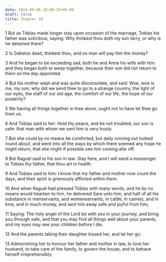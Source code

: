 ```yaml
---
date: 2024-09-06 20:00:29+02:00
draft: false
title: Chapter 10
---
```




1 But as Tobias made longer stay upon occasion of the marriage, Tobias his father was solicitous, saying: Why thinkest thou doth my son tarry, or why is he detained there?

2 Is Gabelus dead, thinkest thou, and no man will pay him the money?

3 And he began to be exceeding sad, both he and Anna his wife with him: and they began both to weep together, because their son did not return to them on the day appointed.

4 But his mother wept and was quite disconsolate, and said: Woe, woe is me, my son; why did we send thee to go to a strange country, the light of our eyes, the staff of our old age, the comfort of our life, the hope of our posterity?

5 We having all things together in thee alone, ought not to have let thee go from us.

6 And Tobias said to her: Hold thy peace, and be not troubled, our son is safe: that man with whom we sent him is very trusty.

7 But she could by no means be comforted, but daily running out looked round about, and went into all the ways by which there seemed any hope he might return, that she might if possible see him coming afar off.

8 But Raguel said to his son in law: Stay here, and I will send a messenger to Tobias thy father, that thou art in health.

9 And Tobias said to him: I know that my father and mother now count the days, and their spirit is grievously afflicted within them.

10 And when Raguel had pressed Tobias with many words, and he by no means would hearken to him, he delivered Sara unto him, and half of all his substance in menservants, and womenservants, in cattle, in camels, and in kine, and in much money, and sent him away safe and joyful from him,

11 Saying: The holy angel of the Lord be with you in your journey, and bring you through safe, and that you may find all things well about your parents, and my eyes may see your children before I die.

12 And the parents taking their daughter kissed her, and let her go:

13 Admonishing her to honour her father and mother in law, to love her husband, to take care of the family, to govern the house, and to behave herself irreprehensibly.

